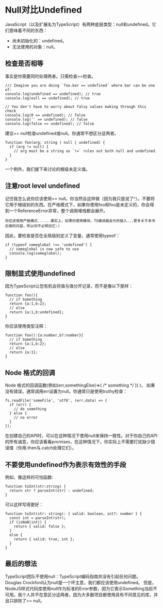 # Null对比Undefined

JavaScript（以及扩展名为TypeScript）有两种底层类型：null和undefined。它们意味着不同的东西：

- 尚未初始化的：undefined。 
- 无法使用的对象：null。

## 检查是否相等

事实是你需要同时处理两者。只需检查==检查。

```
/// Imagine you are doing `foo.bar == undefined` where bar can be one of:
console.log(undefined == undefined); // true
console.log(null == undefined); // true

// You don't have to worry about falsy values making through this check
console.log(0 == undefined); // false
console.log('' == undefined); // false
console.log(false == undefined); // false
```

建议== null检查undefined或null。你通常不想区分这两者。

```
function foo(arg: string | null | undefined) {
  if (arg != null) {
    // arg must be a string as `!=` rules out both null and undefined. 
  }
}
```

一个例外，我们接下来讨论的根级未定义值。

## 注意root level undefined

记住我怎么说你应该使用== null。你当然会这样做（因为我只是说了^）。不要将它用于根级别的东西。在严格模式下，如果你使用foo和foo是未定义的，你会得到一个ReferenceError异常，整个调用堆栈都会展开。

```
你应该使用严格模式......事实上，如果你使用模块，TS编译器会为你插入...更多关于本书后面的内容，所以你不必明白它:)
```

因此，要检查是否在全局级别定义了变量，通常使用typeof：

```
if (typeof someglobal !== 'undefined') {
  // someglobal is now safe to use
  console.log(someglobal);
}
```

## 限制显式使用undefined

因为TypeScript让您有机会将值与值分开记录，而不是像以下那样：

```
function foo(){
  // if Something
  return {a:1,b:2};
  // else
  return {a:1,b:undefined};
}
```

你应该使用类型注释：

```
function foo():{a:number,b?:number}{
  // if Something
  return {a:1,b:2};
  // else
  return {a:1};
}
```

## Node 格式的回调
Node 格式的回调函数(例如(err,somethingElse)=>{ /* something */ }) )， 如果没有错误，通常调用err设置为null。你通常只是使用truthy检查：

```
fs.readFile('someFile', 'utf8', (err,data) => {
  if (err) {
    // do something
  } else {
    // no error
  }
});
```

在创建自己的API时，可以在这种情况下使用null来保持一致性。对于你自己的API的所有诚意，你应该看看promises，在这种情况下，你实际上不需要打扰缺少错误值（你用.then与.catch处理它们）。

## 不要使用undefined作为表示有效性的手段

例如，像这样的可怕函数:

```
function toInt(str:string) {
  return str ? parseInt(str) : undefined;
}
```

可以这样写得更好：

```
function toInt(str: string): { valid: boolean, int?: number } {
  const int = parseInt(str);
  if (isNaN(int)) {
    return { valid: false };
  }
  else {
    return { valid: true, int };
  }
}
```

## 最后的想法

TypeScript团队不使用null：TypeScript编码指南并没有引起任何问题。 Douglas Crockford认为null是一个坏主意，我们都应该使用undefined。 但是，NodeJS样式代码库使用null作为标准的Error参数，因为它表示Something当前不可用。我个人并不在意区分这两者，因为大多数项目都使用具有不同意见的库，并且只排除了== null。
